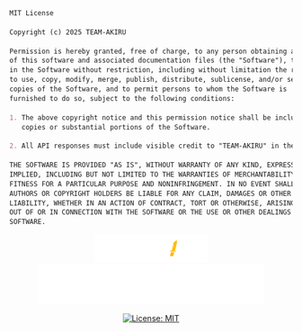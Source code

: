 ```markdown
MIT License

Copyright (c) 2025 TEAM-AKIRU

Permission is hereby granted, free of charge, to any person obtaining a copy
of this software and associated documentation files (the "Software"), to deal
in the Software without restriction, including without limitation the rights
to use, copy, modify, merge, publish, distribute, sublicense, and/or sell
copies of the Software, and to permit persons to whom the Software is
furnished to do so, subject to the following conditions:

1. The above copyright notice and this permission notice shall be included in all
   copies or substantial portions of the Software.

2. All API responses must include visible credit to "TEAM-AKIRU" in their output.

THE SOFTWARE IS PROVIDED "AS IS", WITHOUT WARRANTY OF ANY KIND, EXPRESS OR
IMPLIED, INCLUDING BUT NOT LIMITED TO THE WARRANTIES OF MERCHANTABILITY,
FITNESS FOR A PARTICULAR PURPOSE AND NONINFRINGEMENT. IN NO EVENT SHALL THE
AUTHORS OR COPYRIGHT HOLDERS BE LIABLE FOR ANY CLAIM, DAMAGES OR OTHER
LIABILITY, WHETHER IN AN ACTION OF CONTRACT, TORT OR OTHERWISE, ARISING FROM,
OUT OF OR IN CONNECTION WITH THE SOFTWARE OR THE USE OR OTHER DEALINGS IN THE
SOFTWARE.
```
<div align="center">
  <img src="https://raw.githubusercontent.com/I-SHOW-AKIRU200/I-SHOW-AKIRU/main/FREE-FIRE.png" width="200">
  <img src="https://raw.githubusercontent.com/I-SHOW-AKIRU200/I-SHOW-AKIRU/main/TEAM-AKIRU.png" width="400">
  
  [![License: MIT](https://img.shields.io/badge/License-MIT-yellow.svg)](https://opensource.org/licenses/MIT)
</div>
